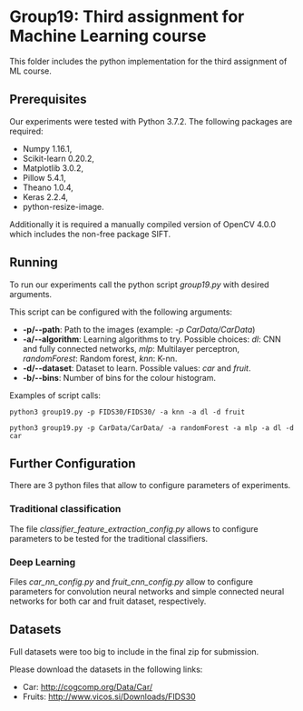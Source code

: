 # Group19: Third assignment for Machine Learning course

This folder includes the python implementation for the third assignment of ML course.

## Prerequisites

Our experiments were tested with Python 3.7.2. The following packages are required:
- Numpy 1.16.1, 
- Scikit-learn 0.20.2, 
- Matplotlib 3.0.2, 
- Pillow 5.4.1, 
- Theano 1.0.4, 
- Keras 2.2.4,
- python-resize-image.

Additionally it is required a manually compiled version of OpenCV 4.0.0 which includes the non-free package SIFT.

## Running

To run our experiments call the python script *group19.py* with desired arguments.

This script can be configured with the following arguments:
- **-p/--path**: Path to the images (example: *-p CarData/CarData*)
- **-a/--algorithm**: Learning algorithms to try. Possible choices: 
*dl*: CNN and fully connected networks,
*mlp*: Multilayer perceptron,
*randomForest*: Random forest,
*knn*: K-nn.
- **-d/--dataset**: Dataset to learn. Possible values: *car* and *fruit*.
- **-b/--bins**: Number of bins for the colour histogram.

Examples of script calls:
```
python3 group19.py -p FIDS30/FIDS30/ -a knn -a dl -d fruit
```

```
python3 group19.py -p CarData/CarData/ -a randomForest -a mlp -a dl -d car

```

## Further Configuration

There are 3 python files that allow to configure parameters of experiments.

### Traditional classification

The file *classifier_feature_extraction_config.py* allows to configure parameters to be tested for the traditional classifiers.


### Deep Learning

Files *car_nn_config.py* and *fruit_cnn_config.py* allow to configure parameters for convolution neural networks and simple connected neural networks for both
car and fruit dataset, respectively.


## Datasets


Full datasets were too big to include in the final zip for submission.

Please download the datasets in the following links:
- Car: http://cogcomp.org/Data/Car/
- Fruits: http://www.vicos.si/Downloads/FIDS30


